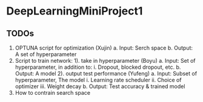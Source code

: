 # DeepLearningMiniProject1
## TODOs
1. OPTUNA script for optimization (Xujin)
    a. Input: Serch space
    b. Output: A set of hyperparameter
2. Script to train network: 
    1). take in hyperparameter (Boyu)
        a. Input: Set of hyperparameter, in addition to:
            i. Dropout, blocked dropout, etc.
        b. Output: A model
    2). output test performance (Yufeng)
        a. Input: Subset of hyperparameter, The model
            i. Learning rate scheduler
            ii. Choice of optimizer
            iii. Weight decay
        b. Output: Test accuracy & trained model
3. How to contrain search space
